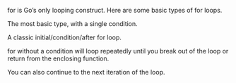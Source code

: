 
for is Go’s only looping construct. Here are some basic types of for loops.

The most basic type, with a single condition.

A classic initial/condition/after for loop.

for without a condition will loop repeatedly until you break out of the loop or return from the enclosing function.

You can also continue to the next iteration of the loop.